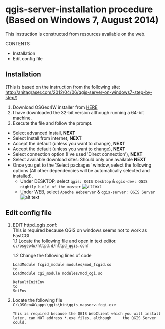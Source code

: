 qgis-server-installation procedure (Based on Windows 7, August 2014)
===================

This instruction is constructed from resources available on the web.

CONTENTS
- Installation
- Edit config file

Installation
------------
(This is based on the instruction from the following site:
http://anitagraser.com/2012/04/06/qgis-server-on-windows7-step-by-step/)

1. Download OSGeo4W installer from [HERE]
2. I have downloaded the 32-bit version although running a 64-bit machine.
3. Execute the file and follow the prompt.
  - Select advanced Install, **NEXT**
  - Select Install from internet, **NEXT**
  - Accept the default (unless you want to change), **NEXT**
  - Accept the default (unless you want to change), **NEXT**
  - Select connection option (I've used 'Direct connection'), **NEXT**
  - Select available download sites: Should only one available **NEXT**
  - Once you get to the 'Select packages' window, select the following options (All other dependencies will be automatically selected and installed).
    - Under DESKTOP, select `qgis: QGIS Desktop` & `qgis-dev: QGIS nightly build of the master`
    ![alt text](https://cloud.githubusercontent.com/assets/8164012/3790271/e8c9bb06-1af4-11e4-9ee7-fa122374970e.png)
    - Under WEB, select `Apache Webserver` & `qgis-server: QGIS Server`
    ![alt text](https://cloud.githubusercontent.com/assets/8164012/3790272/eaf76838-1af4-11e4-9e37-f5f15b76eec8.png)

Edit config file
----------------

1. EDIT httpd_qgis.conf:<br/>
   This is required because QGIS on windows seems not to work as FastCGI<br/>
	1.1 Locate the following file and open in text editor.<br/>
   	`c:/osgeo4w/httpd.d/httpd_qgis.conf`<br/>
	
	1.2 Change the following lines of code
	```
	LoadModule fcgid_module modules/mod_fcgid.so
	to
	LoadModule cgi_module modules/mod_cgi.so
	```
	```
	DefaultInitEnv
	to
	SetEnv
	```

2. Locate the following file <br/> `C:\OSGeo4W\apps\qgis\bin\qgis_mapserv.fcgi.exe`<br/>
   
	```
	This is required because the QGIS WebClient which you will install later, can NOT address *.exe files, although 	the QGIS Server could.
	
	

[HERE]:https://www.qgis.org/en/site/forusers/download.html
